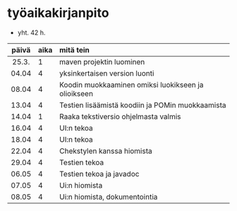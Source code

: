 
# työaikakirjanpito

- yht. 42 h. 

| päivä | aika | mitä tein  |
| :----:|:-----| :-----|
| 25.3. | 1    | maven projektin luominen |
| 04.04 | 4    | yksinkertaisen version luonti |
| 08.04 | 4    | Koodin muokkaaminen omiksi luokikseen ja olioikseen |
| 13.04 | 4    | Testien lisäämistä koodiin ja POMin muokkaamista|
| 14.04 | 1    | Raaka tekstiversio ohjelmasta valmis|
| 16.04 | 4    | UI:n tekoa|
| 18.04 | 4    | UI:n tekoa|
| 22.04 | 4    | Chekstylen kanssa hiomista|
| 29.04 | 4    | Testien tekoa|
| 06.05 | 4    | Testien tekoa ja javadoc|
| 07.05 | 4    | Ui:n hiomista|
| 08.05 | 4    | Ui:n hiomista, dokumentointia|
